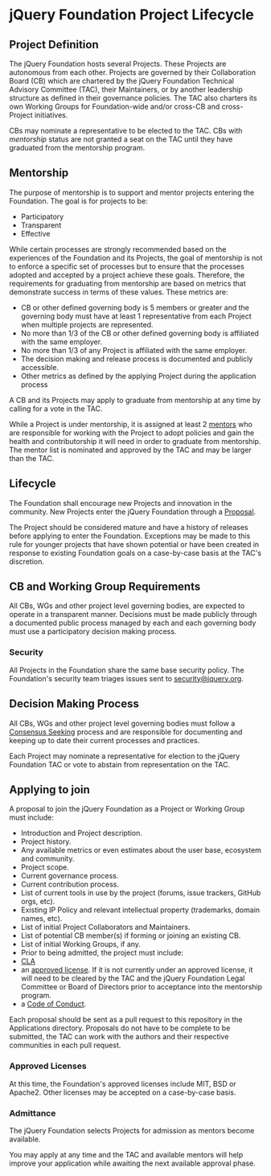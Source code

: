 # jQuery Foundation Project Lifecycle

## Project Definition

The jQuery Foundation hosts several Projects. These Projects are autonomous from
each other. Projects are governed by their Collaboration Board (CB) which are
chartered by the jQuery Foundation Technical Advisory Committee (TAC), their
Maintainers, or by another leadership structure as defined in their governance
policies. The TAC also charters its own Working Groups for Foundation-wide
and/or cross-CB and cross-Project initiatives.

CBs may nominate a representative to be elected to the TAC. CBs with
*mentorship* status are not granted a seat on the TAC until they have graduated
from the mentorship program.

## Mentorship

The purpose of mentorship is to support and mentor projects entering the
Foundation. The goal is for projects to be:

* Participatory
* Transparent
* Effective

While certain processes are strongly recommended based on the experiences of the
Foundation and its Projects, the goal of mentorship is not to enforce a specific
set of processes but to ensure that the processes adopted and accepted by a
project achieve these goals. Therefore, the requirements for graduating from
mentorship are based on metrics that demonstrate success in terms of these
values. These metrics are:

* CB or other defined governing body is 5 members or greater and the governing
body must have at least 1 representative from each Project when multiple
projects are represented.
* No more than 1/3 of the CB or other defined governing body is affiliated with
the same employer.
* No more than 1/3 of any Project is affiliated with the same employer.
* The decision making and release process is documented and publicly accessible.
* Other metrics as defined by the applying Project during the application
process

A CB and its Projects may apply to graduate from mentorship at any time by
calling for a vote in the TAC.

While a Project is under mentorship, it is assigned at least 2 [mentors][] who
are responsible for working with the Project to adopt policies and gain the
health and contributorship it will need in order to graduate from mentorship.
The mentor list is nominated and approved by the TAC and may be larger than the
TAC.

## Lifecycle

The Foundation shall encourage new Projects and innovation in the community. New
Projects enter the jQuery Foundation through a [Proposal][].

The Project should be considered mature and have a history of releases before
applying to enter the Foundation. Exceptions may be made to this rule for
younger projects that have shown potential or have been created in response to
existing Foundation goals on a case-by-case basis at the TAC's discretion.

## CB and Working Group Requirements

All CBs, WGs and other project level governing bodies, are expected to operate
in a transparent manner. Decisions must be made publicly through a documented
public process managed by each and each governing body must use a participatory
decision making process.

### Security

All Projects in the Foundation share the same base security policy. The
Foundation's security team triages issues sent to security@jquery.org.

## Decision Making Process

All CBs, WGs and other project level governing bodies must follow a
[Consensus Seeking][] process and are responsible for documenting and keeping up
to date their current processes and practices.

Each Project may nominate a representative for election to the jQuery Foundation
TAC or vote to abstain from representation on the TAC.

## Applying to join

A proposal to join the jQuery Foundation as a Project or Working Group must
include:

* Introduction and Project description.
* Project history.
* Any available metrics or even estimates about the user base, ecosystem
and community.
* Project scope.
* Current governance process.
* Current contribution process.
* List of current tools in use by the project (forums, issue trackers,
  GitHub orgs, etc).
* Existing IP Policy and relevant intellectual property (trademarks,
  domain names, etc).
* List of initial Project Collaborators and Maintainers.
* List of potential CB member(s) if forming or joining an existing CB.
* List of initial Working Groups, if any.
* Prior to being admitted, the project must include:
 * [CLA][]
 * an [approved license][]. If it is not currently under an approved license, it
 will need to be cleared by the TAC and the jQuery Foundation Legal Committee or
 Board of Directors prior to acceptance into the mentorship program.
 * a [Code of Conduct][].

Each proposal should be sent as a pull request to this repository in the
Applications directory. Proposals do not have to be complete to be submitted,
the TAC can work with the authors and their respective communities in each pull
request.

### Approved Licenses

At this time, the Foundation's approved licenses include MIT, BSD or Apache2.
Other licenses may be accepted on a case-by-case basis.

### Admittance

The jQuery Foundation selects Projects for admission as mentors become
available.

You may apply at any time and the TAC and available mentors will help improve
your application while awaiting the next available approval phase.

[mentors]:https://github.com/jquery-foundation/CB/blob/master/README.md#mentors
[Proposal]: #applying-to-join
[Consensus Seeking]: https://en.wikipedia.org/wiki/Consensus-seeking_decision-making
[CLA]: https://contribute.jquery.org/CLA/
[approved license]: #approved-licenses
[Code of Conduct]: https://jquery.org/conduct/
